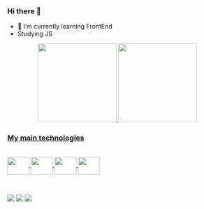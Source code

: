 ### Hi there 🌸


- 🌱 I’m currently learning FrontEnd
- Studying JS
  
<div align="center">
  <a href="https://github.com/luluhwenceslau">
  <img height="180em" src="https://github-readme-stats.vercel.app/api?username=luluhwenceslau&show_icons=true&theme=dracula&include_all_commits=true&count_private=true"/>
  <img height="180em" src="https://github-readme-stats.vercel.app/api/top-langs/?username=luluhwenceslau&layout=compact&langs_count=7&theme=dracula"/>
</div>


 ### My main technologies
 <div style="display: inline_block"><br>
  <img align="center" height="40" width="50" src="https://cdn.jsdelivr.net/gh/devicons/devicon/icons/css3/css3-original-wordmark.svg" /> 
  <img align="center" height="40" width="50" src="https://cdn.jsdelivr.net/gh/devicons/devicon/icons/html5/html5-original-wordmark.svg" />  
  <img align="center" height="40" width="50" src="https://cdn.jsdelivr.net/gh/devicons/devicon/icons/javascript/javascript-original.svg" />  
  <img align="center" height="40" width="50" src="https://cdn.jsdelivr.net/gh/devicons/devicon/icons/figma/figma-original.svg" />
</div>

##
<div style="display: inline_block"><br>
  <a href="https://www.instagram.com/luluhwenceslau/" target="_blank"><img src="https://img.shields.io/badge/-Instagram-%23E4405F?style=for-the-badge&logo=instagram&logoColor=white" target="_blank"></a>
  <a href = "mailto:luana.faxina293@gmail.com"><img src="https://img.shields.io/badge/-Gmail-%23333?style=for-the-badge&logo=gmail&logoColor=white" target="_blank"></a>
  <a href="https://www.linkedin.com/in/luana-f-wenceslau-aa8580289/" target="_blank"><img src="https://img.shields.io/badge/-LinkedIn-%230077B5?style=for-the-badge&logo=linkedin&logoColor=white" target="_blank"></a> 
</div>

<!--
<picture>
  <source media="(prefers-color-scheme: dark)" srcset="https://raw.githubusercontent.com/luluhwenceslau/luluhwenceslau/output/github-contribution-grid-snake-dark.svg">
  <source media="(prefers-color-scheme: light)" srcset="https://raw.githubusercontent.com/luluhwenceslau/luluhwenceslau/output/github-contribution-grid-snake.svg">
  <img alt="github contribution grid snake animation" src="https://raw.githubusercontent.com/luluhwenceslau/luluhwenceslau/output/github-contribution-grid-snake.svg">
</picture>

![Snake animation](https://github.com/luluhwenceslau/luluhwenceslau/blob/output/github-contribution-grid-snake.svg)

**luluhwenceslau/luluhwenceslau** is a ✨ _special_ ✨ repository because its `README.md` (this file) appears on your GitHub profile.

Here are some ideas to get you started:

- 🔭 I’m currently working on ...
- 👯 I’m looking to collaborate on ...
- 🤔 I’m looking for help with ...
- 💬 Ask me about ...
- 📫 How to reach me: ...
- 😄 Pronouns: ...
- ⚡ Fun fact: ...
-->
